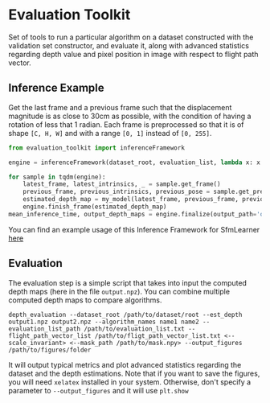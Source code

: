 # Evaluation Toolkit

Set of tools to run a particular algorithm on a dataset constructed with the validation set constructor, and evaluate it, along with advanced statistics regarding depth value and pixel position in image with respect to flight path vector.

## Inference Example

Get the last frame and a previous frame such that the displacement magnitude is as close to 30cm as possible, with the condition of having a rotation of less that 1 radian. Each frame is preprocessed so that it is of shape `[C, H, W]` and with a range `[0, 1]` instead of `[0, 255]`.

```python
from evaluation_toolkit import inferenceFramework

engine = inferenceFramework(dataset_root, evaluation_list, lambda x: x.transpose(2, 0, 1).astype(np.float32)[None]/255)

for sample in tqdm(engine):
    latest_frame, latest_intrinsics, _ = sample.get_frame()
    previous_frame, previous_intrinsics, previous_pose = sample.get_previous_frame(displacement=0.3)
    estimated_depth_map = my_model(latest_frame, previous_frame, previous_pose)
    engine.finish_frame(estimated_depth_map)
mean_inference_time, output_depth_maps = engine.finalize(output_path='output.npz')
```

You can find an example usage of this Inference Framework for SfmLearner [here](https://github.com/ClementPinard/SfmLearner-Pytorch/tree/validation_set_constructor)

## Evaluation

The evaluation step is a simple script that takes into input the computed depth maps (here in the file `output.npz`). You can combine multiple computed depth maps to compare algorithms.

```
depth_evaluation --dataset_root /path/to/dataset/root --est_depth output1.npz output2.npz --algorithm_names name1 name2 --evaluation_list_path /path/to/evaluation_list.txt --flight_path_vector_list /path/to/fligt_path_vector_list.txt <--scale_invariant> <--mask_path /path/to/mask.npy> --output_figures /path/to/figures/folder
```

It will output typical metrics and plot advanced statistics regarding the dataset and the depth estimations.
Note that if you want to save the figures, you will need `xelatex` installed in your system. Otherwise, don't specify a parameter to `--output_figures` and it will use `plt.show`